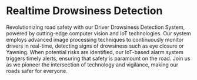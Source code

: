 # Realtime Drowsiness Detection

Revolutionizing road safety with our Driver Drowsiness Detection System, powered by cutting-edge computer vision and IoT technologies. Our system employs advanced image processing techniques to continuously monitor drivers in real-time, 
detecting signs of drowsiness such as eye closure or Yawning. When potential risks are identified, our IoT-based alarm system triggers timely alerts, ensuring that safety is paramount on the road. 
Join us as we pioneer the intersection of technology and vigilance, making our roads safer for everyone.

